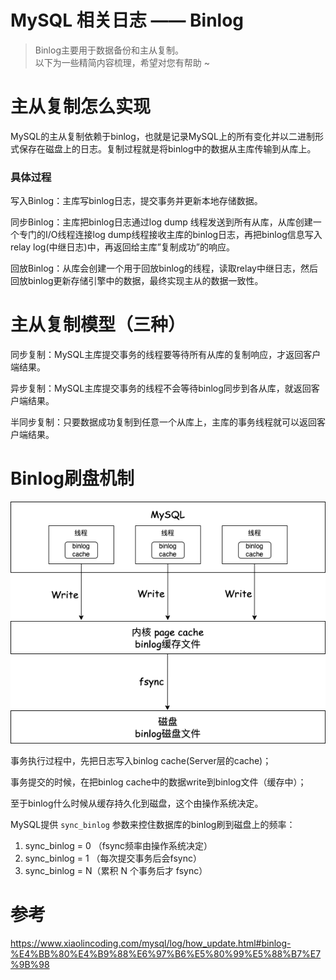 # MySQL 相关日志 —— Binlog


>Binlog主要用于数据备份和主从复制。</br>
>以下为一些精简内容梳理，希望对您有帮助 ~ </br>

<!--more-->

# 主从复制怎么实现

MySQL的主从复制依赖于binlog，也就是记录MySQL上的所有变化并以二进制形式保存在磁盘上的日志。复制过程就是将binlog中的数据从主库传输到从库上。

### 具体过程

写入Binlog：主库写binlog日志，提交事务并更新本地存储数据。

同步Binlog：主库把binlog日志通过log dump 线程发送到所有从库，从库创建一个专门的I/O线程连接log dump线程接收主库的binlog日志，再把binlog信息写入relay log(中继日志)中，再返回给主库”复制成功”的响应。

回放Binlog：从库会创建一个用于回放binlog的线程，读取relay中继日志，然后回放binlog更新存储引擎中的数据，最终实现主从的数据一致性。

# 主从复制模型（三种）

同步复制：MySQL主库提交事务的线程要等待所有从库的复制响应，才返回客户端结果。

异步复制：MySQL主库提交事务的线程不会等待binlog同步到各从库，就返回客户端结果。

半同步复制：只要数据成功复制到任意一个从库上，主库的事务线程就可以返回客户端结果。

# Binlog刷盘机制
![MySQL_Binlog刷盘机制](MySQL_Binlog.png)

事务执行过程中，先把日志写入binlog cache(Server层的cache)；

事务提交的时候，在把binlog cache中的数据write到binlog文件（缓存中）；

至于binlog什么时候从缓存持久化到磁盘，这个由操作系统决定。

MySQL提供 `sync_binlog` 参数来控住数据库的binlog刷到磁盘上的频率：

1. sync_binlog = 0 （fsync频率由操作系统决定）
2. sync_binlog = 1 （每次提交事务后会fsync）
3. sync_binlog = N（累积 N 个事务后才 fsync）

# 参考
https://www.xiaolincoding.com/mysql/log/how_update.html#binlog-%E4%BB%80%E4%B9%88%E6%97%B6%E5%80%99%E5%88%B7%E7%9B%98
